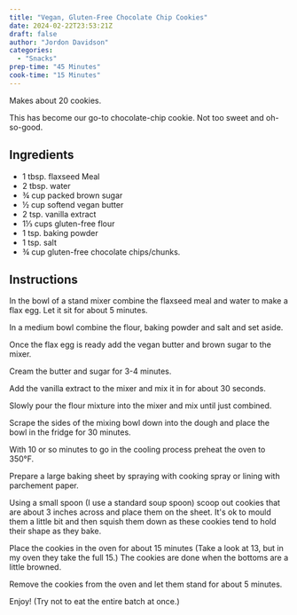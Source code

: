 ```yaml
---
title: "Vegan, Gluten-Free Chocolate Chip Cookies"
date: 2024-02-22T23:53:21Z
draft: false
author: "Jordon Davidson"
categories:
  - "Snacks"
prep-time: "45 Minutes"
cook-time: "15 Minutes"
---
```


Makes about 20 cookies.

This has become our go-to chocolate-chip cookie. Not too sweet and oh-so-good.

## Ingredients

- 1 tbsp. flaxseed Meal
- 2 tbsp. water
- ¾ cup packed brown sugar
- ½ cup softend vegan butter
- 2 tsp. vanilla extract
- 1⅓ cups gluten-free flour
- 1 tsp. baking powder
- 1 tsp. salt
- ¾ cup gluten-free chocolate chips/chunks.

## Instructions

In the bowl of a stand mixer combine the flaxseed meal and water to make a flax egg. Let it sit for about 5 minutes.

In a medium bowl combine the flour, baking powder and salt and set aside.

Once the flax egg is ready add the vegan butter and brown sugar to the mixer.

Cream the butter and sugar for 3-4 minutes.

Add the vanilla extract to the mixer and mix it in for about 30 seconds.

Slowly pour the flour mixture into the mixer and mix until just combined.

Scrape the sides of the mixing bowl down into the dough and place the bowl in the fridge for 30 minutes.

With 10 or so minutes to go in the cooling process preheat the oven to 350°F.

Prepare a large baking sheet by spraying with cooking spray or lining with parchement paper.

Using a small spoon (I use a standard soup spoon) scoop out cookies that are about 3 inches across and place them on the sheet. It's ok to mould them a little bit and then squish them down as these cookies tend to hold their shape as they bake.

Place the cookies in the oven for about 15 minutes (Take a look at 13, but in my oven they take the full 15.) The cookies are done when the bottoms are a little browned.

Remove the cookies from the oven and let them stand for about 5 minutes.

Enjoy! (Try not to eat the entire batch at once.)
